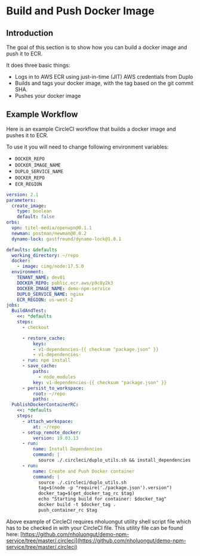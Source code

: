 # Build and Push Docker Image



## Introduction

The goal of this section is to show how you can build a docker image and push it to ECR.

It does three basic things:

* Logs in to AWS ECR using just-in-time (JIT) AWS credentials from Duplo
* Builds and tags your docker image, with the tag based on the git commit SHA.
* Pushes your docker image

## Example Workflow

Here is an example CircleCI workflow that builds a docker image and pushes it to ECR.

To use it you will need to change following environment variables:

* `DOCKER_REPO`
* `DOCKER_IMAGE_NAME`
* `DUPLO_SERVICE_NAME`
* `DOCKER_REPO`
* `ECR_REGION`

```yaml
version: 2.1
parameters:
  create_image:
    type: boolean
    default: false
orbs: 
  vpn: titel-media/openvpn@0.1.1
  newman: postman/newman@0.0.2
  dynamo-lock: gastfreund/dynamo-lock@1.0.1

defaults: &defaults
  working_directory: ~/repo
  docker:
    - image: cimg/node:17.5.0
  environment:
    TENANT_NAME: dev01
    DOCKER_REPO: public.ecr.aws/p9c8y2k3
    DOCKER_IMAGE_NAME: demo-npm-service
    DUPLO_SERVICE_NAME: nginx
    ECR_REGION: us-west-2
jobs:
  BuildAndTest:
    <<: *defaults
    steps:
      - checkout

      - restore_cache:
          keys:
          - v1-dependencies-{{ checksum "package.json" }}
          - v1-dependencies-
      - run: npm install
      - save_cache:
          paths:
            - node_modules
          key: v1-dependencies-{{ checksum "package.json" }}
      - persist_to_workspace:
          root: ~/repo
          paths: .
  PublishDockerContainerRC:
    <<: *defaults
    steps:
      - attach_workspace:
          at: ~/repo
      - setup_remote_docker:
          version: 19.03.13
      - run:
          name: Install Dependencies
          command: |
            source ./.circleci/duplo_utils.sh && install_dependencies
      - run:
          name: Create and Push Docker container
          command: |
            source ./.circleci/duplo_utils.sh
            tag=$(node -p "require('./package.json').version")
            docker_tag=$(get_docker_tag_rc $tag)
            echo "Starting build for container: $docker_tag"
            docker build -t $docker_tag . 
            push_container_rc $tag
```

Above example of CircleCI requires nholuongut utility shell script file which has to be checked in with your CircleCI file. This utility file can be found here: [https://github.com/nholuongut/demo-npm-service/tree/master/.circleci](https://github.com/nholuongut/demo-npm-service/tree/master/.circleci)
